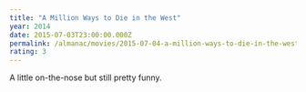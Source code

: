 ```yaml
---
title: "A Million Ways to Die in the West"
year: 2014
date: 2015-07-03T23:00:00.000Z
permalink: /almanac/movies/2015-07-04-a-million-ways-to-die-in-the-west/index.html
rating: 3
---
```


A little on-the-nose but still pretty funny.
